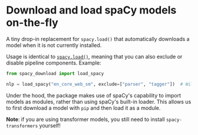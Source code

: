 # Download and load spaCy models on-the-fly

A tiny drop-in replacement for `spacy.load()` that automatically downloads a model when it is not currently installed.

Usage is identical to [`spacy.load()`](https://spacy.io/api/top-level/#spacy.load), meaning that you can also exclude
or disable pipeline components. Example:

```python
from spacy_download import load_spacy

nlp = load_spacy("en_core_web_sm", exclude=["parser", "tagger"])  # Will download the model if it isn't installed yet
```

Under the hood, the package makes use of spaCy's capability to import models as modules, rather than using spaCy's
built-in loader. This allows us to first download a model with `pip` and then load it as a module.

**Note**: if you are using transformer models, you still need to install `spacy-transformers` yourself!
